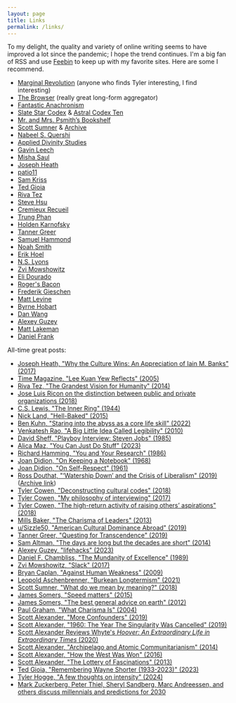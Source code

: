 ```yaml
---
layout: page
title: Links
permalink: /links/
---
```


To my delight, the quality and variety of online writing seems to have improved a lot since the pandemic; I hope the trend continues. I'm a big fan of RSS and use [Feebin](https://feedbin.com/) to keep up with my favorite sites. Here are some I recommend.

* [Marginal Revolution](http://marginalrevolution.com/) (anyone who finds Tyler interesting, I find interesting)
* [The Browser](https://thebrowser.com/) (really great long-form aggregator)
* [Fantastic Anachronism](https://fantasticanachronism.com/)
* [Slate Star Codex](http://slatestarcodex.com/) & [Astral Codex Ten](https://astralcodexten.substack.com/archive)
* [Mr. and Mrs. Psmith’s Bookshelf](https://www.thepsmiths.com/)
* [Scott Sumner](https://scottsumner.substack.com/) & [Archive](https://themoneyillusion.com/)
* [Nabeel S. Quershi](https://nabeelqu.substack.com/)
* [Applied Divinity Studies](https://applieddivinitystudies.com/)
* [Gavin Leech](https://www.gleech.org/)
* [Misha Saul](https://www.kvetch.au/)
* [Joseph Heath](https://josephheath.substack.com/)
* [patio11](https://www.bitsaboutmoney.com/)
* [Sam Kriss](https://samkriss.substack.com/)
* [Ted Gioia](https://www.honest-broker.com/)
* [Riva Tez](https://www.hardtowrite.com/)
* [Steve Hsu](https://infoproc.blogspot.com/)
* [Cremieux Recueil](https://www.cremieux.xyz/)
* [Trung Phan](https://www.readtrung.com/)
* [Holden Karnofsky](https://www.cold-takes.com/)
* [Tanner Greer](https://scholars-stage.org/)
* [Samuel Hammond](https://www.secondbest.ca/)
* [Noah Smith](https://www.noahpinion.blog/)
* [Erik Hoel](https://www.theintrinsicperspective.com/archive)
* [N.S. Lyons](https://theupheaval.substack.com/archive)
* [Zvi Mowshowitz](https://thezvi.substack.com/archive)
* [Eli Dourado](https://elidourado.com/archive/)
* [Roger's Bacon](https://www.secretorum.life/archive)
* [Frederik Gieschen](https://neckar.substack.com/archive)
* [Matt Levine](https://www.bloomberg.com/view/topics/money-stuff)
* [Byrne Hobart](https://diff.substack.com/)
* [Dan Wang](https://danwang.co/)
* [Alexey Guzey](https://guzey.com/)
* [Matt Lakeman](https://dormin.org/)
* [Daniel Frank](https://danfrank.ca/)

All-time great posts:

- [Joseph Heath, "Why the Culture Wins: An Appreciation of Iain M. Banks" (2017)](https://www.sciphijournal.org/index.php/2017/11/12/why-the-culture-wins-an-appreciation-of-iain-m-banks/)
- [Time Magazine, "Lee Kuan Yew Reflects" (2005)](http://content.time.com/time/subscriber/printout/0,8816,1137705,00.html)
- [Riva Tez, "The Grandest Vision for Humanity" (2014)](https://www.hardtowrite.com/grandestvision/)
- [Jose Luis Ricon on the distinction between public and private organizations (2018)](https://nintil.com/the-crumbling-public-private-distinction) 
- [C.S. Lewis, "The Inner Ring" (1944)](https://www.lewissociety.org/innerring/)
- [Nick Land, "Hell-Baked" (2015)](https://archive.ph/NdGZ4)
- [Ben Kuhn, "Staring into the abyss as a core life skill" (2022)](https://www.benkuhn.net/abyss/)
- [Venkatesh Rao, "A Big Little Idea Called Legibility" (2010)](https://www.ribbonfarm.com/2010/07/26/a-big-little-idea-called-legibility/)
- [David Sheff, "Playboy Interview: Steven Jobs" (1985)](https://allaboutstevejobs.com/verbatim/interviews/playboy_1985)
- [Alica Maz, "You Can Just Do Stuff" (2023)](https://alicemaz.substack.com/p/you-can-just-do-stuff)
- [Richard Hamming, "You and Your Research" (1986)](https://www.cs.virginia.edu/~robins/YouAndYourResearch.html)
- [Joan Didion, "On Keeping a Notebook" (1968)](https://accessinghigherground.org/handouts2013/HTCTU%20Alt%20Format%20Manuals/Processing%20PDF%20Sample%20Files/00%20On%20Keeping%20a%20Notebook.pdf)
- [Joan Didion, "On Self-Respect" (1961)](https://www.vogue.com/article/joan-didion-self-respect-essay-1961)
- [Ross Douthat, "‘Watership Down’ and the Crisis of Liberalism" (2019)](https://www.nytimes.com/2019/10/22/opinion/watership-down-liberalism.html) ([Archive link](https://web.archive.org/web/20191022102037/https://www.nytimes.com/2019/10/22/opinion/watership-down-liberalism.html))
- [Tyler Cowen, "Deconstructing cultural codes" (2018)](https://marginalrevolution.com/marginalrevolution/2018/12/deconstructing-cultural-codes.html)
- [Tyler Cowen, "My philosophy of interviewing" (2017)](https://marginalrevolution.com/marginalrevolution/2017/09/my-philosophy-of-interviewing.html)
- [Tyler Cowen, "The high-return activity of raising others’ aspirations" (2018)](https://marginalrevolution.com/marginalrevolution/2018/10/high-return-activity-raising-others-aspirations.html)
- [Mills Baker, "The Charisma of Leaders" (2013)](https://metaismurder.com/post/44155254813/the-charisma-of-leaders)
- [u/Sizzle50, "American Cultural Dominance Abroad" (2019)](https://www.reddit.com/r/TheMotte/comments/bheycc/american_cultural_dominance_abroad/)
- [Tanner Greer, "Questing for Transcendence" (2019)](https://scholars-stage.blogspot.com/2019/04/on-quests-for-transcendence.html)
- [Sam Altman, "The days are long but the decades are short" (2014)](https://blog.samaltman.com/the-days-are-long-but-the-decades-are-short)
- [Alexey Guzey, "lifehacks" (2023)](https://guzey.com/lifehacks/)
- [Daniel F. Chambliss, "The Mundanity of Excellence" (1989)](https://fermatslibrary.com/s/the-mundanity-of-excellence-an-ethnographic-report-on-stratification-and-olympic-swimmers)
- [Zvi Mowshowitz, "Slack" (2017)](https://thezvi.wordpress.com/2017/09/30/slack/)
- [Bryan Caplan, "Against Human Weakness" (2009)](https://www.econlib.org/archives/2009/09/against_human_w.html)
- [Leopold Aschenbrenner, "Burkean Longtermism" (2021)](https://www.forourposterity.com/burkean-longtermism/)
- [Scott Sumner, "What do we mean by meaning?" (2018)](https://www.themoneyillusion.com/)
- [James Somers, "Speed matters" (2015)](https://jsomers.net/blog/speed-matters)
- [James Somers, "The best general advice on earth" (2012)](https://jsomers.net/blog/william-james-advice)
- [Paul Graham, "What Charisma Is" (2004)](http://www.paulgraham.com/recharisma.html)
- [Scott Alexander, "More Confounders" (2019)](https://slatestarcodex.com/2019/06/24/you-need-more-confounders/)
- [Scott Alexander, "1960: The Year The Singularity Was Cancelled" (2019)](https://slatestarcodex.com/2019/04/22/1960-the-year-the-singularity-was-cancelled/)
- [Scott Alexander Reviews Whyte's _Hoover: An Extraordinary Life in Extraordinary Times_ (2020)](https://slatestarcodex.com/2020/03/17/book-review-hoover/)
- [Scott Alexander, "Archipelago and Atomic Communitarianism" (2014)](https://slatestarcodex.com/2014/06/07/archipelago-and-atomic-communitarianism)
- [Scott Alexander, "How the West Was Won" (2016)](https://slatestarcodex.com/2016/07/25/how-the-west-was-won/)
- [Scott Alexander, "The Lottery of Fascinations" (2013)](https://slatestarcodex.com/2013/06/30/the-lottery-of-fascinations/)
- [Ted Gioia, "Remembering Wayne Shorter (1933-2023)" (2023)](https://www.honest-broker.com/p/remembering-wayne-shorter-1933-2023)
- [Tyler Hogge, "A few thoughts on intensity" (2024)](https://tylerhogge.com/2024/01/29/a-few-thoughts-on-intensity/)
- [Mark Zuckerberg, Peter Thiel, Sheryl Sandberg, Marc Andreessen, and others discuss millennials and predictions for 2030](https://www.techemails.com/p/mark-zuckerberg-peter-thiel-millennials)
